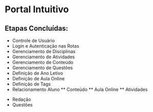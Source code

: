 # Portal Intuitivo

## Etapas Concluídas:
  - Controle de Usuário
  - Login e Autenticação nas Rotas
  - Gerenciamento de Disciplinas
  - Gerenciamento de Atividades
  - Gerenciamento de Conteúdo
  - Gerenciamento de Questões
  - Definição de Ano Letivo
  - Definição de Aula Online
  - Definição de Tags
  - Relacionamento Aluno 
  ** Conteúdo
  ** Aula Online 
  ** Atividades
  + Redação
  + Questões
